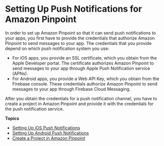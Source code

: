 # Setting Up Push Notifications for Amazon Pinpoint<a name="mobile-push"></a>

In order to set up Amazon Pinpoint so that it can send push notifications to your apps, you first have to provide the credentials that authorize Amazon Pinpoint to send messages to your app\. The credentials that you provide depend on which push notification system you use:
+ For iOS apps, you provide an SSL certificate, which you obtain from the Apple Developer portal\. The certificate authorizes Amazon Pinpoint to send messages to your app through Apple Push Notification service \(APNs\)\.
+ For Android apps, you provide a Web API Key, which you obtain from the Firebase console\. These credentials authorize Amazon Pinpoint to send messages to your app through Firebase Cloud Messaging\.

After you obtain the credentials for a push notification channel, you have to create a project in Amazon Pinpoint and provide it with the credentials for the push notification service\.

**Topics**
+ [Setting Up iOS Push Notifications](apns-setup.md)
+ [Setting Up Android Push Notifications](mobile-push-android.md)
+ [Create a Project in Amazon Pinpoint](mobile-push-create-project.md)